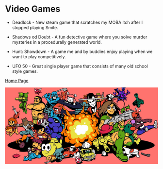 # Video Games

* Deadlock - New steam game that scratches my MOBA itch after I stopped playing Smite.

* Shadows od Doubt - A fun detective game where you solve murder mysteries in a procedurally generated world.

* Hunt: Showdown - A game me and by buddies enjoy playing when we want to play competitively.

* UFO 50 - Great single player game that consists of many old school style games.

[Home Page](README.md)

![](img/UFO.JPG)

